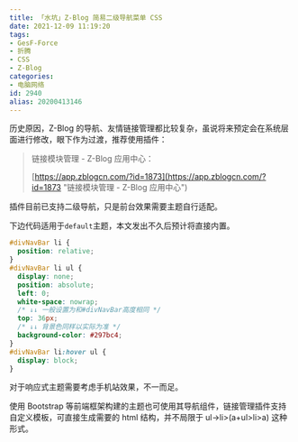 ```yaml
---
title: 「水坑」Z-Blog 简易二级导航菜单 CSS
date: 2021-12-09 11:19:20
tags:
- GesF-Force
- 折腾
- CSS
- Z-Blog
categories:
- 电脑网络
id: 2940
alias: 20200413146
---
```


历史原因，Z-Blog 的导航、友情链接管理都比较复杂，虽说将来预定会在系统层面进行修改，眼下作为过渡，推荐使用插件：

<!--more-->

> 链接模块管理 - Z-Blog 应用中心：
>
> [https://app.zblogcn.com/?id=1873](https://app.zblogcn.com/?id=1873 "链接模块管理 - Z-Blog 应用中心")

插件目前已支持二级导航，只是前台效果需要主题自行适配。

下边代码适用于`default`主题，本文发出不久后预计将直接内置。

```css
#divNavBar li {
  position: relative;
}
#divNavBar li ul {
  display: none;
  position: absolute;
  left: 0;
  white-space: nowrap;
  /* ↓↓ 一般设置为和#divNavBar高度相同 */
  top: 36px;
  /* ↓↓ 背景色同样以实际为准 */
  background-color: #297bc4;
}
#divNavBar li:hover ul {
  display: block;
}
```

对于响应式主题需要考虑手机站效果，不一而足。

使用 Bootstrap 等前端框架构建的主题也可使用其导航组件，链接管理插件支持自定义模板，可直接生成需要的 html 结构，并不局限于 ul->li>(a+ul>li>a) 这种形式。

<!--2940-->
